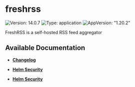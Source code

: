 # freshrss

![Version: 14.0.7](https://img.shields.io/badge/Version-14.0.7-informational?style=flat-square) ![Type: application](https://img.shields.io/badge/Type-application-informational?style=flat-square) ![AppVersion: "1.20.2"](https://img.shields.io/badge/AppVersion-"1.20.2"-informational?style=flat-square)

FreshRSS is a self-hosted RSS feed aggregator

## Available Documentation

- [**Changelog**](CHANGELOG)

- [**Helm Security**](container-security)

- [**Helm Security**](helm-security)

